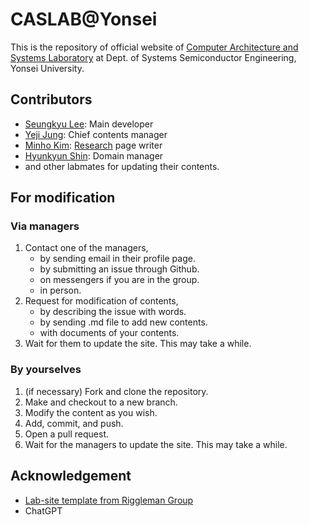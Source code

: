 # CASLAB@Yonsei
This is the repository of official website of [Computer Architecture and Systems Laboratory](https://caslab-yonsei.github.io/) at Dept. of Systems Semiconductor Engineering, Yonsei University.

## Contributors
* [Seungkyu Lee](https://cas.yonsei.ac.kr/members/seungkyu-lee/): Main developer
* [Yeji Jung](https://cas.yonsei.ac.kr/members/yeji-jung/): Chief contents manager
* [Minho Kim](https://cas.yonsei.ac.kr/members/minho-kim/): [Research](https://cas.yonsei.ac.kr/research/) page writer
* [Hyunkyun Shin](https://cas.yonsei.ac.kr/members/hyunkyun-shin/): Domain manager
* and other labmates for updating their contents.

## For modification
### Via managers
1. Contact one of the managers,
   * by sending email in their profile page.
   * by submitting an issue through Github.
   * on messengers if you are in the group.
   * in person.
2. Request for modification of contents,
   * by describing the issue with words.
   * by sending .md file to add new contents.
   * with documents of your contents.
3. Wait for them to update the site. This may take a while.
### By yourselves
1. (if necessary) Fork and clone the repository.
2. Make and checkout to a new branch.
3. Modify the content as you wish.
4. Add, commit, and push.
5. Open a pull request.
6. Wait for the managers to update the site. This may take a while.

## Acknowledgement
* [Lab-site template from Riggleman Group](https://github.com/rar-ensemble/lab_site)
* ChatGPT
